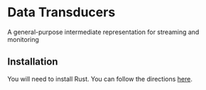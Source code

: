 # Data Transducers
A general-purpose intermediate representation for streaming and monitoring

## Installation

You will need to install Rust. You can follow the directions [here](https://doc.rust-lang.org/book/ch01-01-installation.html).
